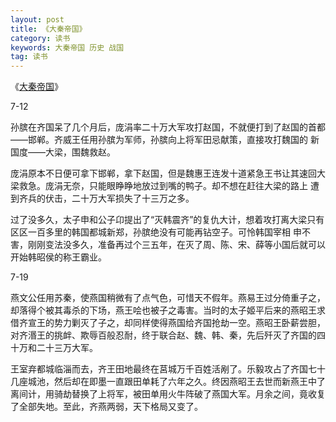 ```yaml
---
layout: post
title: 《大秦帝国》
category: 读书
keywords: 大秦帝国 历史 战国
tag: 读书
---
```

《[大秦帝国](https://book.douban.com/subject/3079029/)》

7-12

孙膑在齐国呆了几个月后，庞涓率二十万大军攻打赵国，不就便打到了赵国的首都——邯郸。齐威王任用孙膑为军师，孙膑向上将军田忌献策，直接攻打魏国的
新国度——大梁，围魏救赵。

庞涓原本不日便可拿下邯郸，拿下赵国，但是魏惠王连发十道紧急王书让其速回大梁救急。庞涓无奈，只能眼睁睁地放过到嘴的鸭子。却不想在赶往大梁的路上
遭到齐兵的伏击，二十万大军损失了十三万之多。

过了没多久，太子申和公子卬提出了“灭韩震齐”的复仇大计，想着攻打离大梁只有区区一百多里的韩国都城新郑，孙膑绝没有可能再钻空子。可怜韩国宰相
申不害，刚刚变法没多久，准备再过个三五年，在灭了周、陈、宋、薛等小国后就可以开始韩昭侯的称王霸业。

7-19

燕文公任用苏秦，使燕国稍微有了点气色，可惜天不假年。燕易王过分倚重子之，却落得个被其毒杀的下场，燕王哙也被子之毒害。当时的太子姬平后来的燕昭王求借齐宣王的势力剿灭了子之，却同样使得燕国给齐国抢劫一空。燕昭王卧薪尝胆，对齐湣王的挑衅、欺辱百般忍耐，终于联合赵、魏、韩、秦，先后歼灭了齐国的四十万和二十三万大军。

王室弃都城临淄而去，齐王田地最终在莒城万千百姓活剐了。乐毅攻占了齐国七十几座城池，然后却在即墨一直跟田单耗了六年之久。终因燕昭王去世而新燕王中了离间计，用骑劫替换了上将军，被田单用火牛阵破了燕国大军。月余之间，竟收复了全部失地。至此，齐燕两弱，天下格局又变了。

